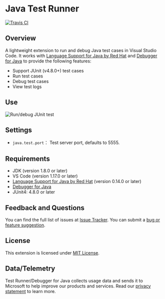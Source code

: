 # Java Test Runner

[![Travis CI](https://travis-ci.org/Microsoft/vscode-java-test.svg?branch=master)](https://travis-ci.org/Microsoft/vscode-java-test)

## Overview

A lightweight extension to run and debug Java test cases in Visual Studio Code. It works with [Language Support for Java by Red Hat](https://marketplace.visualstudio.com/items?itemName=redhat.java) and [Debugger for Java](https://marketplace.visualstudio.com/items?itemName=vscjava.vscode-java-debug) to provide the following features:

- Support JUnit (v4.8.0+) test cases 
- Run test cases
- Debug test cases
- View test logs

## Use

![Run/debug JUnit test](https://raw.githubusercontent.com/Microsoft/vscode-java-test/master/extension/demo/junit-demo.gif)

## Settings

- `java.test.port`： Test server port, defaults to 5555.

## Requirements

- JDK (version 1.8.0 or later)
- VS Code (version 1.17.0 or later)
- [Language Support for Java by Red Hat](https://marketplace.visualstudio.com/items?itemName=redhat.java) (version 0.14.0 or later)
- [Debugger for Java](https://marketplace.visualstudio.com/items?itemName=vscjava.vscode-java-debug)
- JUnit4: 4.8.0 or later

## Feedback and Questions

You can find the full list of issues at [Issue Tracker](https://github.com/Microsoft/vscode-java-test/issues). You can submit a [bug or feature suggestion](https://github.com/Microsoft/vscode-java-test/issues/new).

## License

This extension is licensed under [MIT License](LICENSE.txt).

## Data/Telemetry

Test Runner/Debugger for Java collects usage data and sends it to Microsoft to help improve our products and services. Read our [privacy statement](http://go.microsoft.com/fwlink/?LinkId=521839) to learn more. 
